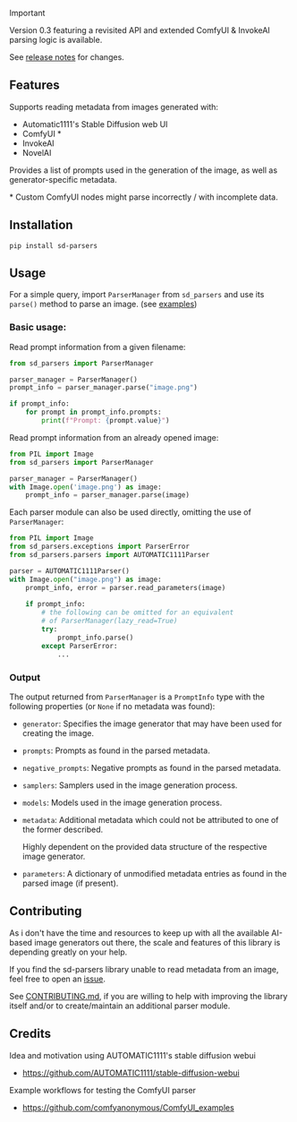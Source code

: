 > [!IMPORTANT]  
> Version 0.3 featuring a revisited API and extended ComfyUI & InvokeAI parsing logic is available.
> 
> See [release notes](https://github.com/d3x-at/sd-parsers/releases/tag/v0.3) for changes.

## Features

Supports reading metadata from images generated with:
* Automatic1111's Stable Diffusion web UI
* ComfyUI *
* InvokeAI
* NovelAI

Provides a list of prompts used in the generation of the image, as well as generator-specific metadata.

\* Custom ComfyUI nodes might parse incorrectly / with incomplete data.

## Installation
```
pip install sd-parsers
```

## Usage
For a simple query, import ```ParserManager``` from ```sd_parsers``` and use its ```parse()``` method to parse an image. (see [examples](examples))

### Basic usage:

Read prompt information from a given filename:
```python
from sd_parsers import ParserManager

parser_manager = ParserManager()
prompt_info = parser_manager.parse("image.png")

if prompt_info:
    for prompt in prompt_info.prompts:
        print(f"Prompt: {prompt.value}")
```

Read prompt information from an already opened image:
```python
from PIL import Image
from sd_parsers import ParserManager

parser_manager = ParserManager()
with Image.open('image.png') as image:
    prompt_info = parser_manager.parse(image)
```

Each parser module can also be used directly, omitting the use of ```ParserManager```:

```python
from PIL import Image
from sd_parsers.exceptions import ParserError
from sd_parsers.parsers import AUTOMATIC1111Parser

parser = AUTOMATIC1111Parser()
with Image.open("image.png") as image:
    prompt_info, error = parser.read_parameters(image)
    
    if prompt_info:
        # the following can be omitted for an equivalent
        # of ParserManager(lazy_read=True)
        try:
            prompt_info.parse()
        except ParserError:
            ...
```

### Output
The output returned from `ParserManager` is a `PromptInfo` type with the following properties (or `None` if no metadata was found):
* `generator`: Specifies the image generator that may have been used for creating the image.

* `prompts`: Prompts as found in the parsed metadata.

* `negative_prompts`: Negative prompts as found in the parsed metadata.

* `samplers`: Samplers used in the image generation process.

* `models`: Models used in the image generation process.

* `metadata`: Additional metadata which could not be attributed to one of the former described.

  Highly dependent on the provided data structure of the respective image generator.

* ```parameters```: A dictionary of unmodified metadata entries as found in the parsed image (if present).


## Contributing
As i don't have the time and resources to keep up with all the available AI-based image generators out there, the scale and features of this library is depending greatly on your help.

If you find the sd-parsers library unable to read metadata from an image, feel free to open an [issue](https://github.com/d3x-at/sd-parsers/issues).

See [CONTRIBUTING.md](https://github.com/d3x-at/sd-parsers/blob/master/.github/CONTRIBUTING.md), if you are willing to help with improving the library itself and/or to create/maintain an additional parser module.


## Credits
Idea and motivation using AUTOMATIC1111's stable diffusion webui
- https://github.com/AUTOMATIC1111/stable-diffusion-webui

Example workflows for testing the ComfyUI parser
- https://github.com/comfyanonymous/ComfyUI_examples
